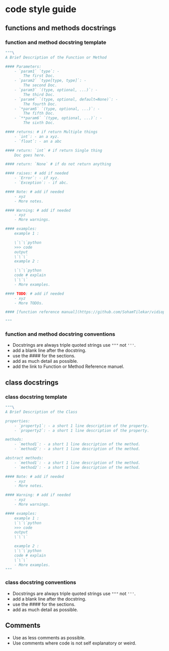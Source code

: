 # code style guide

## functions and methods docstrings

### function and method docstring template

```python
"""\
A Brief Description of the Function or Method

#### Parameters:
    - `param1` `type`: -
        The first Doc.
    - `param2` `type[type, type]`: -
        The second Doc.
    - `param3` `(type, optional, ...)`: -
        The third Doc.
    - `param4` `(type, optional, default=None)`: -
        The fourth Doc.
    - `*param5` `(type, optional, ...)`: -
        The fifth Doc.
    - `**param6` `(type, optional, ...)`: -
        The sixth Doc.

#### returns: # if return Multiple things
    - `int`: - an a xyz.
    - `float`: - an a abc

#### return: `int` # if return Single thing
    Doc goes here.

#### return: `None` # if do not return anything

#### raises: # add if needed
    - `Error`: - if xyz.
    - `Exception`: - if abc.

#### Note: # add if needed
    - xyz
    - More notes.

#### Warning: # add if needed
    - xyz
    - More warnings.

#### examples:
    example 1 :

    \`\`\`python
    >>> code
    output
    \`\`\`
    example 2 :

    \`\`\`python
    code # explain
    \`\`\`
    - More examples.

#### TODO: # add if needed
    - xyz
    - More TODOs.

#### [function reference manual](https://github.com/SohamTilekar/vidiopy/blob/master/docs/...)

"""
```

### function and method docstring conventions

- Docstrings are always triple quoted strings use `"""` not `'''`.
- add a blank line after the docstring.
- use the #### for the sections.
- add as much detail as possible.
- add the link to Function or Method Reference manuel.

## class docstrings

### class docstring template

```python
"""\
A Brief Description of the Class

properties:
    - `property1`: - a short 1 line description of the property.
    - `property2`: - a short 1 line description of the property.

methods:
    - `method1`: - a short 1 line description of the method.
    - `method2`: - a short 1 line description of the method.

abstract methods:
    - `method1`: - a short 1 line description of the method.
    - `method2`: - a short 1 line description of the method.

#### Note: # add if needed
    - xyz
    - More notes.

#### Warning: # add if needed
    - xyz
    - More warnings.

#### examples:
    example 1 :
    \`\`\`python
    >>> code
    output
    \`\`\`

    example 2 :
    \`\`\`python
    code # explain
    \`\`\`
    - More examples.
"""
```

### class docstring conventions

- Docstrings are always triple quoted strings use `"""` not `'''`.
- add a blank line after the docstring.
- use the #### for the sections.
- add as much detail as possible.

## Comments

- Use as less comments as possible.
- Use comments where code is not self explanatory or weird.

